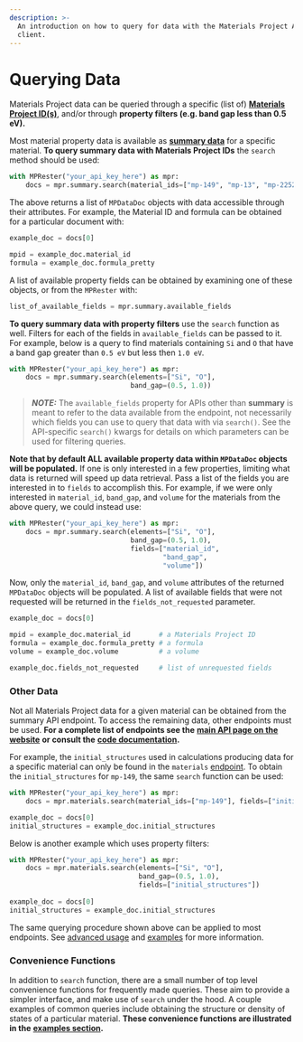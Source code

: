 ```yaml
---
description: >-
  An introduction on how to query for data with the Materials Project API
  client.
---
```


# Querying Data

Materials Project data can be queried through a specific (list of) [**Materials Project ID(s)**](../../frequently-asked-questions.md#what-is-a-task\_id-and-what-is-a-material\_id-and-how-do-they-differ), and/or through **property filters (e.g. band gap less than 0.5 eV).**

Most material property data is available as [**summary data**](https://materialsproject.github.io/api/\_autosummary/mp\_api.client.routes.materials.summary.html#module-mp\_api.client.routes.materials.summary) for a specific material. **To query summary data with Materials Project IDs** the `search` method should be used:

```python
with MPRester("your_api_key_here") as mpr:
    docs = mpr.summary.search(material_ids=["mp-149", "mp-13", "mp-22526"])
```

The above returns a list of `MPDataDoc` objects with data accessible through their attributes. For example, the Material ID and formula can be obtained for a particular document with:

```python
example_doc = docs[0]

mpid = example_doc.material_id
formula = example_doc.formula_pretty
```

A list of available property fields can be obtained by examining one of these objects, or from the `MPRester` with:

```python
list_of_available_fields = mpr.summary.available_fields
```

**To query summary data with property filters** use the `search` function as well. Filters for each of the fields in `available_fields` can be passed to it. For example, below is a query to find materials containing `Si` and `O` that have a band gap greater than `0.5 eV` but less then `1.0 eV`.

```python
with MPRester("your_api_key_here") as mpr:
    docs = mpr.summary.search(elements=["Si", "O"], 
                              band_gap=(0.5, 1.0))
```

> _**NOTE:**_ The `available_fields` property for APIs other than **summary** is meant to refer to the data available from the endpoint, not necessarily which fields you can use to query that data with via `search()`. See the API-specific `search()` kwargs for details on which parameters can be used for filtering queries.

**Note that by default ALL available property data within `MPDataDoc` objects will be populated.** If one is only interested in a few properties, limiting what data is returned will speed up data retrieval. Pass a list of the fields you are interested in to `fields` to accomplish this. For example, if we were only interested in `material_id`, `band_gap`, and `volume` for the materials from the above query, we could instead use:

```python
with MPRester("your_api_key_here") as mpr:
    docs = mpr.summary.search(elements=["Si", "O"], 
                              band_gap=(0.5, 1.0),
                              fields=["material_id", 
                                      "band_gap", 
                                      "volume"])
```

Now, only the `material_id`, `band_gap`, and `volume` attributes of the returned `MPDataDoc` objects will be populated. A list of available fields that were not requested will be returned in the `fields_not_requested` parameter.

```python
example_doc = docs[0]

mpid = example_doc.material_id       # a Materials Project ID
formula = example_doc.formula_pretty # a formula
volume = example_doc.volume          # a volume

example_doc.fields_not_requested     # list of unrequested fields
```

### Other Data

Not all Materials Project data for a given material can be obtained from the summary API endpoint. To access the remaining data, other endpoints must be used. **For a complete list of endpoints see the** [**main API page on the website**](https://next-gen.materialsproject.org/api) **or consult the** [**code documentation**](https://materialsproject.github.io/api)**.**

For example, the `initial_structures` used in calculations producing data for a specific material can only be found in the `materials` [endpoint](https://materialsproject.github.io/api/\_autosummary/mp\_api.client.routes.materials.materials.html#module-mp\_api.client.routes.materials.materials). To obtain the `initial_structures` for `mp-149`, the same `search` function can be used:

```python
with MPRester("your_api_key_here") as mpr:
    docs = mpr.materials.search(material_ids=["mp-149"], fields=["initial_structures"])

example_doc = docs[0]
initial_structures = example_doc.initial_structures
```

Below is another example which uses property filters:

```python
with MPRester("your_api_key_here") as mpr:
    docs = mpr.materials.search(elements=["Si", "O"], 
                                band_gap=(0.5, 1.0),
                                fields=["initial_structures"])
                                              
example_doc = docs[0]
initial_structures = example_doc.initial_structures
```

The same querying procedure shown above can be applied to most endpoints. See [advanced usage](advanced-usage.md) and [examples](examples.md) for more information.

### Convenience Functions

In addition to `search` function, there are a small number of top level convenience functions for frequently made queries. These aim to provide a simpler interface, and make use of `search` under the hood. A couple examples of common queries include obtaining the structure or density of states of a particular material. **These convenience functions are illustrated in the** [**examples section**](examples.md)**.**
